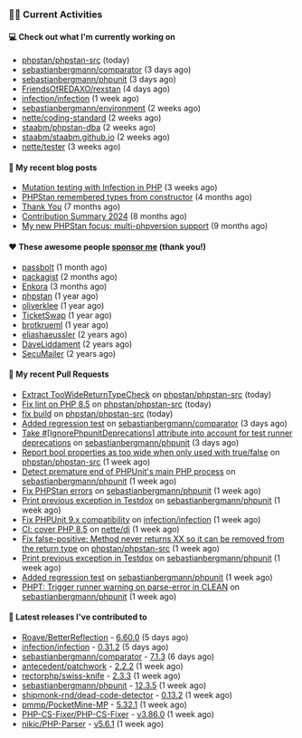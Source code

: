 ### 👨‍💻 Current Activities


#### 💻 Check out what I'm currently working on

- [phpstan/phpstan-src](https://github.com/phpstan/phpstan-src) (today)
- [sebastianbergmann/comparator](https://github.com/sebastianbergmann/comparator) (3 days ago)
- [sebastianbergmann/phpunit](https://github.com/sebastianbergmann/phpunit) (3 days ago)
- [FriendsOfREDAXO/rexstan](https://github.com/FriendsOfREDAXO/rexstan) (4 days ago)
- [infection/infection](https://github.com/infection/infection) (1 week ago)
- [sebastianbergmann/environment](https://github.com/sebastianbergmann/environment) (2 weeks ago)
- [nette/coding-standard](https://github.com/nette/coding-standard) (2 weeks ago)
- [staabm/phpstan-dba](https://github.com/staabm/phpstan-dba) (2 weeks ago)
- [staabm/staabm.github.io](https://github.com/staabm/staabm.github.io) (2 weeks ago)
- [nette/tester](https://github.com/nette/tester) (3 weeks ago)


#### 📜 My recent blog posts

- [Mutation testing with Infection in PHP](https://staabm.github.io/2025/08/01/infection-php-mutation-testing.html) (3 weeks ago)
- [PHPStan remembered types from constructor](https://staabm.github.io/2025/04/15/phpstan-remember-constructor-types.html) (4 months ago)
- [Thank You](https://staabm.github.io/2025/01/24/thank-you.html) (7 months ago)
- [Contribution Summary 2024](https://staabm.github.io/2024/12/11/contribution-summary-2024.html) (8 months ago)
- [My new PHPStan focus: multi-phpversion support](https://staabm.github.io/2024/11/28/phpstan-php-version-in-scope.html) (9 months ago)


#### ❤️ These awesome people [sponsor me](https://github.com/sponsors/staabm) (thank you!)

- [passbolt](https://github.com/passbolt) (1 month ago)
- [packagist](https://github.com/packagist) (2 months ago)
- [Enkora](https://github.com/Enkora) (3 months ago)
- [phpstan](https://github.com/phpstan) (1 year ago)
- [oliverklee](https://github.com/oliverklee) (1 year ago)
- [TicketSwap](https://github.com/TicketSwap) (1 year ago)
- [brotkrueml](https://github.com/brotkrueml) (1 year ago)
- [eliashaeussler](https://github.com/eliashaeussler) (2 years ago)
- [DaveLiddament](https://github.com/DaveLiddament) (2 years ago)
- [SecuMailer](https://github.com/SecuMailer) (2 years ago)


#### 🔨 My recent Pull Requests

- [Extract TooWideReturnTypeCheck](https://github.com/phpstan/phpstan-src/pull/4260) on [phpstan/phpstan-src](https://github.com/phpstan/phpstan-src) (today)
- [Fix lint on PHP 8.5](https://github.com/phpstan/phpstan-src/pull/4259) on [phpstan/phpstan-src](https://github.com/phpstan/phpstan-src) (today)
- [fix build](https://github.com/phpstan/phpstan-src/pull/4258) on [phpstan/phpstan-src](https://github.com/phpstan/phpstan-src) (today)
- [Added regression test](https://github.com/sebastianbergmann/comparator/pull/131) on [sebastianbergmann/comparator](https://github.com/sebastianbergmann/comparator) (3 days ago)
- [Take #[IgnorePhpunitDeprecations] attribute into account for test runner deprecations](https://github.com/sebastianbergmann/phpunit/pull/6331) on [sebastianbergmann/phpunit](https://github.com/sebastianbergmann/phpunit) (3 days ago)
- [Report bool properties as too wide when only used with true/false](https://github.com/phpstan/phpstan-src/pull/4243) on [phpstan/phpstan-src](https://github.com/phpstan/phpstan-src) (1 week ago)
- [Detect premature end of PHPUnit&#39;s main PHP process](https://github.com/sebastianbergmann/phpunit/pull/6319) on [sebastianbergmann/phpunit](https://github.com/sebastianbergmann/phpunit) (1 week ago)
- [Fix PHPStan errors](https://github.com/sebastianbergmann/phpunit/pull/6317) on [sebastianbergmann/phpunit](https://github.com/sebastianbergmann/phpunit) (1 week ago)
- [Print previous exception in Testdox](https://github.com/sebastianbergmann/phpunit/pull/6316) on [sebastianbergmann/phpunit](https://github.com/sebastianbergmann/phpunit) (1 week ago)
- [Fix PHPUnit 9.x compatibility](https://github.com/infection/infection/pull/2368) on [infection/infection](https://github.com/infection/infection) (1 week ago)
- [CI: cover PHP 8.5](https://github.com/nette/di/pull/325) on [nette/di](https://github.com/nette/di) (1 week ago)
- [Fix false-positive: Method never returns XX so it can be removed from the return type](https://github.com/phpstan/phpstan-src/pull/4241) on [phpstan/phpstan-src](https://github.com/phpstan/phpstan-src) (1 week ago)
- [Print previous exception in Testdox](https://github.com/sebastianbergmann/phpunit/pull/6315) on [sebastianbergmann/phpunit](https://github.com/sebastianbergmann/phpunit) (1 week ago)
- [Added regression test](https://github.com/sebastianbergmann/phpunit/pull/6314) on [sebastianbergmann/phpunit](https://github.com/sebastianbergmann/phpunit) (1 week ago)
- [PHPT: Trigger runner warning on parse-error in CLEAN](https://github.com/sebastianbergmann/phpunit/pull/6313) on [sebastianbergmann/phpunit](https://github.com/sebastianbergmann/phpunit) (1 week ago)


#### 🔭 Latest releases I've contributed to

- [Roave/BetterReflection](https://github.com/Roave/BetterReflection) - [6.60.0](https://github.com/Roave/BetterReflection/releases/tag/6.60.0) (5 days ago)
- [infection/infection](https://github.com/infection/infection) - [0.31.2](https://github.com/infection/infection/releases/tag/0.31.2) (5 days ago)
- [sebastianbergmann/comparator](https://github.com/sebastianbergmann/comparator) - [7.1.3](https://github.com/sebastianbergmann/comparator/releases/tag/7.1.3) (6 days ago)
- [antecedent/patchwork](https://github.com/antecedent/patchwork) - [2.2.2](https://github.com/antecedent/patchwork/releases/tag/2.2.2) (1 week ago)
- [rectorphp/swiss-knife](https://github.com/rectorphp/swiss-knife) - [2.3.3](https://github.com/rectorphp/swiss-knife/releases/tag/2.3.3) (1 week ago)
- [sebastianbergmann/phpunit](https://github.com/sebastianbergmann/phpunit) - [12.3.5](https://github.com/sebastianbergmann/phpunit/releases/tag/12.3.5) (1 week ago)
- [shipmonk-rnd/dead-code-detector](https://github.com/shipmonk-rnd/dead-code-detector) - [0.13.2](https://github.com/shipmonk-rnd/dead-code-detector/releases/tag/0.13.2) (1 week ago)
- [pmmp/PocketMine-MP](https://github.com/pmmp/PocketMine-MP) - [5.32.1](https://github.com/pmmp/PocketMine-MP/releases/tag/5.32.1) (1 week ago)
- [PHP-CS-Fixer/PHP-CS-Fixer](https://github.com/PHP-CS-Fixer/PHP-CS-Fixer) - [v3.86.0](https://github.com/PHP-CS-Fixer/PHP-CS-Fixer/releases/tag/v3.86.0) (1 week ago)
- [nikic/PHP-Parser](https://github.com/nikic/PHP-Parser) - [v5.6.1](https://github.com/nikic/PHP-Parser/releases/tag/v5.6.1) (1 week ago)
